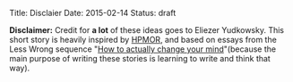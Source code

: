 Title: Disclaier
Date: 2015-02-14
Status: draft 
<div class="panel">
<strong>Disclaimer:</strong>
Credit for <strong>a lot</strong> of these ideas goes to Eliezer Yudkowsky.
This short story is heavily inspired by <a href="#">HPMOR</a>, and based on essays from the Less Wrong sequence "<a href="#">How to actually change your mind</a>"(because the main purpose of writing these stories is learning to write and think that way).
</div>
